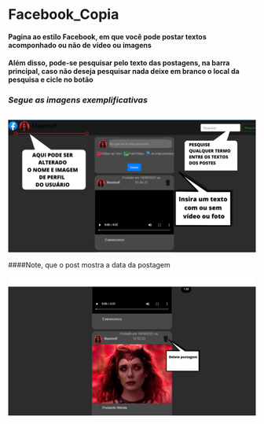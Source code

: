 # Facebook_Copia
#### Pagina ao estilo Facebook, em que você pode postar textos acomponhado ou não de vídeo ou imagens
#### Além disso, pode-se pesquisar pelo texto das postagens, na barra principal, caso não deseja pesquisar nada deixe em branco o local da pesquisa e cicle no botão


### _Segue_ _as_ _imagens_ _exemplificativas_ 

![image](https://github.com/ter-9001/Facebook_Copia/blob/main/1.png)

####Note, que o post mostra a data da postagem

![image](https://github.com/ter-9001/Facebook_Copia/blob/main/2.png)
